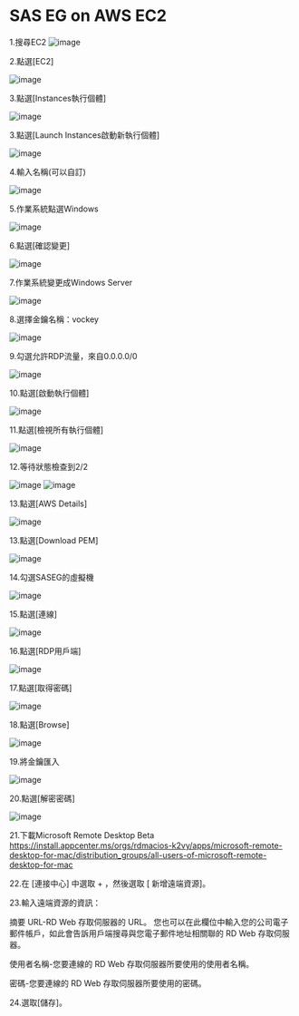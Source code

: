 # SAS EG on AWS EC2

1.搜尋EC2
![image](https://user-images.githubusercontent.com/103306835/164387469-93348892-c50e-48b3-9506-ff838b90ec16.png)

2.點選[EC2]

![image](https://user-images.githubusercontent.com/103306835/164387927-0710faaf-5863-46b1-b8bf-79a665e3e279.png)

3.點選[Instances執行個體]

![image](https://user-images.githubusercontent.com/103306835/164388118-c08773fa-50b6-47d7-836f-d0a466ccb16e.png)

3.點選[Launch Instances啟動新執行個體]

![image](https://user-images.githubusercontent.com/103306835/164388254-909a3924-9b94-48a7-8860-cd4e49291b9b.png)

4.輸入名稱(可以自訂)

![image](https://user-images.githubusercontent.com/103306835/164388766-53a08a18-540c-4bfd-95c7-2e60faa9dd36.png)

5.作業系統點選Windows

![image](https://user-images.githubusercontent.com/103306835/164388974-edfa53b8-a91d-4f9c-a86d-e676e78c01d4.png)

6.點選[確認變更]

![image](https://user-images.githubusercontent.com/103306835/164389124-34cfd482-59bb-44d5-ab33-da2da0225dc8.png)

7.作業系統變更成Windows Server

![image](https://user-images.githubusercontent.com/103306835/164389493-59c9dbf8-9658-4332-87ab-e1e4ba026808.png)

8.選擇金鑰名稱：vockey

![image](https://user-images.githubusercontent.com/103306835/164389888-b642f0c3-6663-4a48-b7e8-233bf882f1d6.png)

9.勾選允許RDP流量，來自0.0.0.0/0

![image](https://user-images.githubusercontent.com/103306835/164390423-e7212c21-e1e5-45aa-bd5c-37ad56475a53.png)

10.點選[啟動執行個體]

![image](https://user-images.githubusercontent.com/103306835/164390673-1736819b-6cba-4a4a-8721-ced8f6191fb6.png)

11.點選[檢視所有執行個體]

![image](https://user-images.githubusercontent.com/103306835/164390839-8abf5825-b127-4503-920a-ee3eb3b7de1a.png)

12.等待狀態檢查到2/2

![image](https://user-images.githubusercontent.com/103306835/164391303-c2890f20-2cde-4718-aba9-48b613294076.png)
![image](https://user-images.githubusercontent.com/103306835/164391391-0b4a2d04-ebf7-4c3c-9279-3e78e89a78d6.png)

13.點選[AWS Details]

![image](https://user-images.githubusercontent.com/103306835/164391573-78572fa3-017c-43e4-860f-30594bca7cff.png)

13.點選[Download PEM]

![image](https://user-images.githubusercontent.com/103306835/164391767-a8cffb4c-93af-42b6-a3ac-ca1be24576cf.png)

14.勾選SASEG的虛擬機

![image](https://user-images.githubusercontent.com/103306835/164392013-c48ed38a-dab5-4530-a43f-dcfe63add429.png)

15.點選[連線]

![image](https://user-images.githubusercontent.com/103306835/164392085-579c0e6a-bc66-470d-b631-5df848ef63e2.png)

16.點選[RDP用戶端]

![image](https://user-images.githubusercontent.com/103306835/164392224-41679bf1-23d5-432d-a7d1-65e343651cc9.png)

17.點選[取得密碼]

![image](https://user-images.githubusercontent.com/103306835/164392353-411953ca-45f1-42a8-b495-d6c65a679991.png)

18.點選[Browse]

![image](https://user-images.githubusercontent.com/103306835/164392542-1f917b99-3461-4fb2-9915-7aa940b5f172.png)

19.將金鑰匯入

![image](https://user-images.githubusercontent.com/103306835/164392948-2d4c9731-aff9-426b-85f0-7da9175f64f2.png)

20.點選[解密密碼]

![image](https://user-images.githubusercontent.com/103306835/164393055-856697ca-6023-4ace-8458-f6c4c1835941.png)

21.下載Microsoft Remote Desktop Beta
https://install.appcenter.ms/orgs/rdmacios-k2vy/apps/microsoft-remote-desktop-for-mac/distribution_groups/all-users-of-microsoft-remote-desktop-for-mac

22.在 [連接中心] 中選取 + ，然後選取 [ 新增遠端資源]。

23.輸入遠端資源的資訊：

摘要 URL-RD Web 存取伺服器的 URL。 您也可以在此欄位中輸入您的公司電子郵件帳戶，如此會告訴用戶端搜尋與您電子郵件地址相關聯的 RD Web 存取伺服器。

使用者名稱-您要連線的 RD Web 存取伺服器所要使用的使用者名稱。

密碼-您要連線的 RD Web 存取伺服器所要使用的密碼。

24.選取[儲存]。

